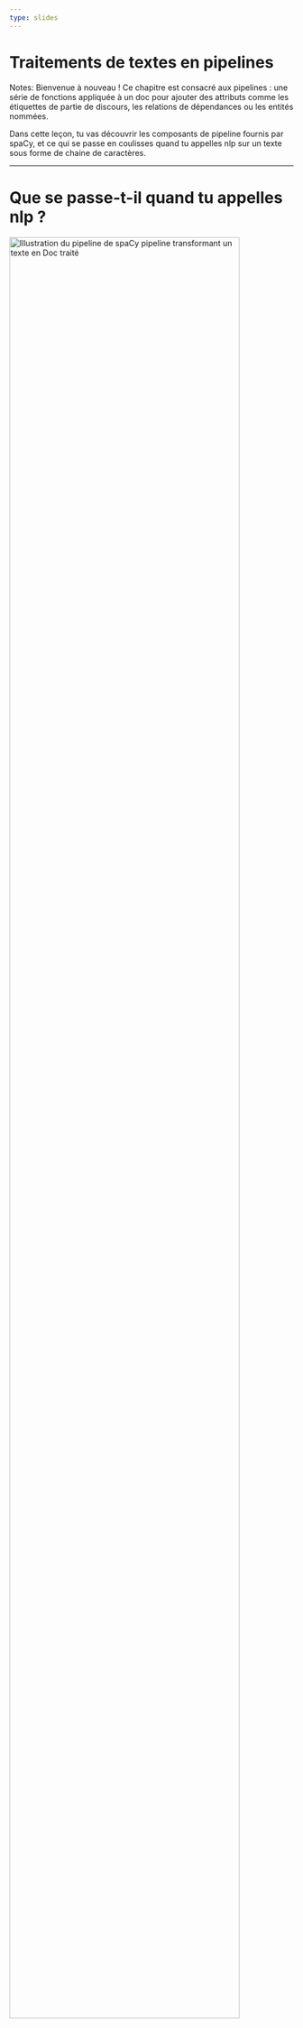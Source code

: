 ```yaml
---
type: slides
---
```


# Traitements de textes en pipelines

Notes: Bienvenue à nouveau ! Ce chapitre est consacré aux pipelines : une série
de fonctions appliquée à un doc pour ajouter des attributs comme les étiquettes
de partie de discours, les relations de dépendances ou les entités nommées.

Dans cette leçon, tu vas découvrir les composants de pipeline fournis par spaCy,
et ce qui se passe en coulisses quand tu appelles nlp sur un texte sous forme de
chaine de caractères.

---

# Que se passe-t-il quand tu appelles nlp ?

<img src="/pipeline.png" alt="Illustration du pipeline de spaCy pipeline transformant un texte en Doc traité" width="90%" />

```python
doc = nlp("Ceci est une phrase.")
```

Notes: Tu l'as déjà fait de nombreuses fois maintenant : passer une chaine de
caractères à l'objet `nlp`, et recevoir un objet `Doc`.

Mais que fait _vraiment_ l'objet `nlp` ?

D'abord, le tokenizer est appliqué pour transformer la chaine en un objet `Doc`.
Ensuite, un ensemble de composants du pipeline est appliqué dans l'ordre au doc.
Dans le cas présent, le tagger, ensuite le parser, puis l'entity recognizer.
Finalement, le document traité est retourné pour que tu puisses travailler avec.

---

# Composants intégrés au pipeline

| Nom         | Description             | Crée                                                      |
| ----------- | :---------------------- | :-------------------------------------------------------- |
| **tagger**  | Part-of-speech tagger   | `Token.tag`, `Token.pos`                                  |
| **parser**  | Dependency parser       | `Token.dep`, `Token.head`, `Doc.sents`, `Doc.noun_chunks` |
| **ner**     | Named entity recognizer | `Doc.ents`, `Token.ent_iob`, `Token.ent_type`             |
| **textcat** | Text classifier         | `Doc.cats`                                                |

Notes: spaCy est fourni avec les composants intégrés suivants.

Le part-of-speech tagger définit les attributs `token.tag` et `token.pos`.

Le dependency parser ajoute les attributs `token.dep` et `token.head` et est
également chargé de détecter les phrases et les groupes nominaux, également
appelés "noun chunks".

Le named entity recognizer ajoute les entités détectées à la propriété
`doc.ents`. Il définit aussi les attributs de type d'entité sur les tokens qui
indiquent si un token fait partie ou non d'une entité.

Enfin, le text classifier définit les labels de catégories qui s'appliquent à
l'ensemble du texte, et les ajoute à la propriété `doc.cats`.

Comme les catégories de textes sont toujours très spécifiques, le text
classifier n'est pas inclus par défaut dans les modèles pré-entrainés. Mais tu
peux l'utiliser pour entrainer ton propre système.

---

# Sous le capot

<img src="/package_meta_fr.png" alt="Illustration d'un package nommé fr_core_news_sm, de dossiers, fichiers et du meta.json" />

- L'ordre du pipeline est défini dans le `meta.json` du modèle
- Les composants intégrés ont besoin de données binaires pour effectuer des
  prédictions

Notes: Tous les modèles que tu peux charger dans spaCy comportent plusieurs
fichiers et un `meta.json`.

Le meta définit des éléments tels que la langue et le pipeline. Cela indique à
spaCy quels composants instancier.

Les composants intégrés qui effectuent des prédictions ont également besoin de
données binaires. Les données sont incluses dans le package de modèle et
chargées dans le composant quand tu charges le modèle.

---

# Attributs de pipeline

- `nlp.pipe_names`: liste de noms des composants du pipeline

```python
print(nlp.pipe_names)
```

```out
['tagger', 'parser', 'ner']
```

- `nlp.pipeline`: liste de tuples `(name, component)`

```python
print(nlp.pipeline)
```

```out
[('tagger', <spacy.pipeline.Tagger>),
 ('parser', <spacy.pipeline.DependencyParser>),
 ('ner', <spacy.pipeline.EntityRecognizer>)]
```

Notes: Pour voir les noms des composants de pipeline présents dans l'objet nlp
courant, tu peux utiliser l'attribut `nlp.pipe_names`.

Pour la liste des tuples de noms et fonctions des composants, tu peux utiliser
l'attribut `nlp.pipeline`.

Les fonctions des composants sont les fonctions appliquées au doc pour le
traiter et définir les attributs - par exemple étiquetage de partie de discours
ou entités nommées.

---

# Pratiquons !

Notes: Voyons maintenant quelques pipelines spaCy et jetons un oeil sous le
capot !
